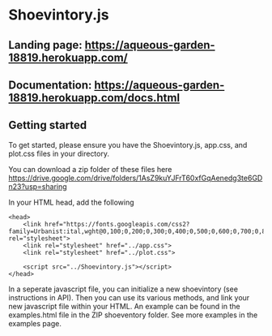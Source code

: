 # Shoevintory.js

## Landing page: https://aqueous-garden-18819.herokuapp.com/

## Documentation: https://aqueous-garden-18819.herokuapp.com/docs.html

## Getting started

To get started, please ensure you have the Shoevintory.js, app.css, and plot.css files in your directory.

You can download a zip folder of these files here https://drive.google.com/drive/folders/1AsZ9kuYJFrT60xfGqAenedg3te6GDn23?usp=sharing

In your HTML head, add the following
```
<head>
    <link href="https://fonts.googleapis.com/css2?family=Urbanist:ital,wght@0,100;0,200;0,300;0,400;0,500;0,600;0,700;0,800;0,900;1,100;1,200;1,300;1,400;1,500;1,600;1,700;1,800;1,900&display=swap" rel="stylesheet">
    <link rel="stylesheet" href="../app.css">
    <link rel="stylesheet" href="../plot.css">

    <script src="../Shoevintory.js"></script>
</head>
```
In a seperate javascript file, you can initialize a new shoevintory (see instructions in API). Then you can use its various methods, and link your new javascript file within your HTML. An example can be found in the examples.html file in the ZIP shoeventory folder. See more examples in the examples page.
